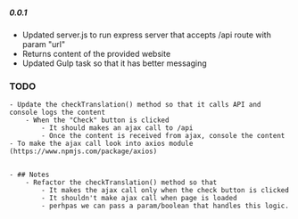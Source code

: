 ##### 0.0.1
 - Updated server.js to run express server that accepts /api route with param "url"
 - Returns content of the provided website
 - Updated Gulp task so that it has better messaging 
 
 
### TODO
    - Update the checkTranslation() method so that it calls API and console logs the content
        - When the "Check" button is clicked
            - It should makes an ajax call to /api
            - Once the content is received from ajax, console the content
    - To make the ajax call look into axios module (https://www.npmjs.com/package/axios)

        
    - ## Notes
        - Refactor the checkTranslation() method so that 
            - It makes the ajax call only when the check button is clicked
            - It shouldn't make ajax call when page is loaded
            - perhpas we can pass a param/boolean that handles this logic. 
    